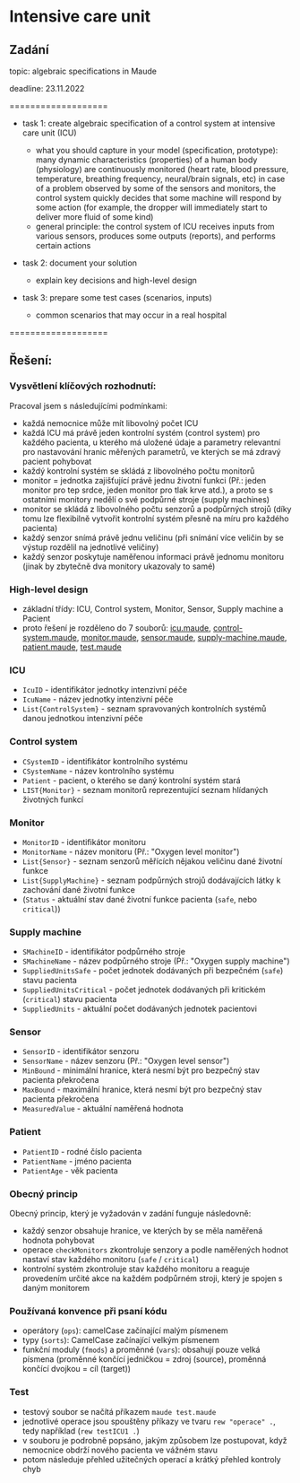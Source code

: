 # Intensive care unit
## Zadání

topic: algebraic specifications in Maude

deadline: 23.11.2022


===================
* task 1: create algebraic specification of a control system at intensive care unit (ICU)
	- what you should capture in your model (specification, prototype):
		many dynamic characteristics (properties) of a human body (physiology) are continuously monitored (heart rate, blood pressure, temperature, breathing frequency, neural/brain signals, etc)
		in case of a problem observed by some of the sensors and monitors, the control system quickly decides that some machine will respond by some action (for example, the dropper will immediately start to deliver more fluid of some kind)
	- general principle: the control system of ICU receives inputs from various sensors, produces some outputs (reports), and performs certain actions

* task 2: document your solution
	- explain key decisions and high-level design

* task 3: prepare some test cases (scenarios, inputs)
	- common scenarios that may occur in a real hospital




===================

## Řešení:

### Vysvětlení klíčových rozhodnutí:
Pracoval jsem s následujícími podmínkami:
- každá nemocnice může mít libovolný počet ICU
- každá ICU má právě jeden kontrolní systém (control system) pro každého pacienta, u kterého má uložené údaje a parametry relevantní pro nastavování hranic měřených parametrů, ve kterých se má zdravý pacient pohybovat
- každý kontrolní systém se skládá z libovolného počtu monitorů
- monitor = jednotka zajišťující právě jednu životní funkci (Př.: jeden monitor pro tep srdce, jeden monitor pro tlak krve atd.), a proto se s ostatními monitory nedělí o své podpůrné stroje (supply machines)
- monitor se skládá z libovolného počtu senzorů a podpůrných strojů (díky tomu lze flexibilně vytvořit kontrolní systém přesně na míru pro každého pacienta)
- každý senzor snímá právě jednu veličinu (při snímání více veličin by se výstup rozdělil na jednotlivé veličiny)
- každý senzor poskytuje naměřenou informaci právě jednomu monitoru (jinak by zbytečně dva monitory ukazovaly to samé)


### High-level design
- základní třídy: ICU, Control system, Monitor, Sensor, Supply machine a Pacient
- proto řešení je rozděleno do 7 souborů: [icu.maude](icu.maude), [control-system.maude](control-system.maude), [monitor.maude](monitor.maude), [sensor.maude](sensor.maude), [supply-machine.maude](supply-machine.maude), [patient.maude](patient.maude), [test.maude](test.maude)

### ICU
* `IcuID` - identifikátor jednotky intenzivní péče
* `IcuName` - název jednotky intenzivní péče
* `List{ControlSystem}` - seznam spravovaných kontrolních systémů danou jednotkou intenzivní péče

### Control system
* `CSystemID` - identifikátor kontrolního systému
* `CSystemName` - název kontrolního systému
* `Patient` - pacient, o kterého se daný kontrolní systém stará
* `LIST{Monitor}` - seznam monitorů reprezentující seznam hlídaných životných funkcí

### Monitor
* `MonitorID` - identifikátor monitoru
* `MonitorName` - název monitoru (Př.: "Oxygen level monitor")
* `List{Sensor}` - seznam senzorů měřících nějakou veličinu dané životní funkce
* `List{SupplyMachine}` - seznam podpůrných strojů dodávajících látky k zachování dané životní funkce
* (`Status` - aktuální stav dané životní funkce pacienta (`safe`, nebo `critical`))

### Supply machine
* `SMachineID` - identifikátor podpůrného stroje
* `SMachineName` - název podpůrného stroje (Př.: "Oxygen supply machine")
* `SuppliedUnitsSafe` - počet jednotek dodávaných při bezpečném (`safe`) stavu pacienta
* `SuppliedUnitsCritical` - počet jednotek dodávaných při kritickém (`critical`) stavu pacienta
* `SuppliedUnits` - aktuální počet dodávaných jednotek pacientovi


### Sensor
* `SensorID` - identifikátor senzoru
* `SensorName` - název senzoru (Př.: "Oxygen level sensor")
* `MinBound` - minimální hranice, která nesmí být pro bezpečný stav pacienta překročena
* `MaxBound` - maximální hranice, která nesmí být pro bezpečný stav pacienta překročena
* `MeasuredValue` - aktuální naměřená hodnota


### Patient
* `PatientID` - rodné číslo pacienta
* `PatientName` - jméno pacienta
* `PatientAge` - věk pacienta



### Obecný princip
Obecný princip, který je vyžadován v zadání funguje následovně:
- každý senzor obsahuje hranice, ve kterých by se měla naměřená hodnota pohybovat
- operace `checkMonitors` zkontroluje senzory a podle naměřených hodnot nastaví stav každého monitoru (`safe` / `critical`)
- kontrolní systém zkontroluje stav každého monitoru a reaguje provedením určité akce na každém podpůrném stroji, který je spojen s daným monitorem


### Používaná konvence při psaní kódu
- operátory (`ops`): camelCase začínající malým písmenem
- typy (`sorts`): CamelCase začínající velkým písmenem
- funkční moduly (`fmods`) a proměnné (`vars`): obsahují pouze velká písmena (proměnné končící jedničkou = zdroj (source), proměnná končící dvojkou = cíl (target))


### Test
- testový soubor se načítá příkazem `maude test.maude`
- jednotlivé operace jsou spouštěny příkazy ve tvaru `rew "operace" .`, tedy například (`rew testICU1 .`)
- v souboru je podrobně popsáno, jakým způsobem lze postupovat, když nemocnice obdrží nového pacienta ve vážném stavu
- potom následuje přehled užitečných operací a krátký přehled kontroly chyb
